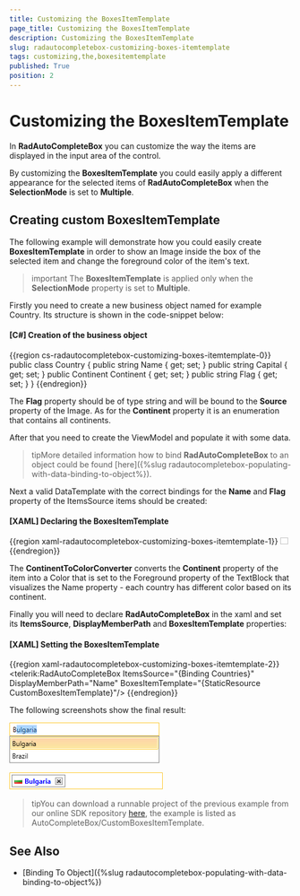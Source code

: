 ```yaml
---
title: Customizing the BoxesItemTemplate
page_title: Customizing the BoxesItemTemplate
description: Customizing the BoxesItemTemplate
slug: radautocompletebox-customizing-boxes-itemtemplate
tags: customizing,the,boxesitemtemplate
published: True
position: 2
---
```


# Customizing the BoxesItemTemplate

In __RadAutoCompleteBox__ you can customize the way the items are displayed in the input area of the control.

By customizing the __BoxesItemTemplate__ you could easily apply a different appearance for the selected items of __RadAutoCompleteBox__ when the __SelectionMode__ is set to __Multiple__.

## Creating custom BoxesItemTemplate

The following example will demonstrate how you could easily create __BoxesItemTemplate__ in order to show an Image inside the box of the selected item and change the foreground color of the item's text.

>important The __BoxesItemTemplate__ is applied only when the __SelectionMode__ property is set to __Multiple__.

Firstly you need to create a new business object named for example Country. Its structure is shown in the code-snippet below:

#### __[C#] Creation of the business object__

{{region cs-radautocompletebox-customizing-boxes-itemtemplate-0}}
    public class Country
    {
        public string Name { get; set; }
        public string Capital { get; set; }
        public Continent Continent { get; set; }
        public string Flag { get; set; }
    }
{{endregion}}

The __Flag__ property should be of type string and will be bound to the __Source__ property of the Image. As for the __Continent__ property it is an enumeration that contains all continents.

After that you need to create the ViewModel and populate it with some data.

>tipMore detailed information how to bind __RadAutoCompleteBox__ to an object could be found [here]({%slug radautocompletebox-populating-with-data-binding-to-object%}).

Next a valid DataTemplate with the correct bindings for the __Name__ and __Flag__ property of the ItemsSource items should be created: 

#### __[XAML] Declaring the BoxesItemTemplate__

{{region xaml-radautocompletebox-customizing-boxes-itemtemplate-1}}
	<DataTemplate x:Key="CustomBoxesItemTemplate">
	  <StackPanel Orientation="Horizontal">
	    <Image Width="14"
	         Height="12"
	         Margin="2"
	         Source="{Binding Flag}" />
	    <TextBlock Foreground="{Binding Converter={StaticResource ContinentToColorConverter}}"
	           Margin="2"
	           FontWeight="Bold"
	           Text="{Binding Name}" />
	  </StackPanel>
	</DataTemplate>
{{endregion}}

The __ContinentToColorConverter__ converts the __Continent__ property of the item into a Color that is set to the Foreground property of the TextBlock that visualizes the Name property - each country has different color based on its continent.

Finally you will need to declare __RadAutoCompleteBox__ in the xaml and set its __ItemsSource__, __DisplayMemberPath__ and __BoxesItemTemplate__ properties:

#### __[XAML] Setting the BoxesItemTemplate__

{{region xaml-radautocompletebox-customizing-boxes-itemtemplate-2}}
	<telerik:RadAutoCompleteBox ItemsSource="{Binding Countries}"
	                            DisplayMemberPath="Name"
	                            BoxesItemTemplate="{StaticResource CustomBoxesItemTemplate}"/>
{{endregion}}

The following screenshots show the final result:

![radautocompletebox-customizing-boxes-itemtemplate-1](images/radautocompletebox-customizing-boxes-itemtemplate-1.png)

![radautocompletebox-customizing-boxes-itemtemplate-2](images/radautocompletebox-customizing-boxes-itemtemplate-2.png)

>tipYou can download a runnable project of the previous example from our online SDK repository [here](https://github.com/telerik/xaml-sdk), the example is listed as AutoCompleteBox/CustomBoxesItemTemplate.

## See Also

 * [Binding To Object]({%slug radautocompletebox-populating-with-data-binding-to-object%})
